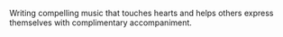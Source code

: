 Writing compelling music that touches hearts and helps others express themselves with complimentary accompaniment.